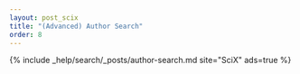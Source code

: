 ```yaml
---
layout: post_scix
title: "(Advanced) Author Search"
order: 8
---
```


{% include _help/search/_posts/author-search.md site="SciX" ads=true %}
